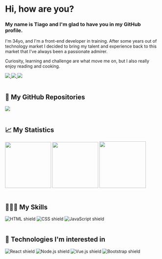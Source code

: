 # Hi, how are you?

### My name is Tiago and I'm glad to have you in my GitHub profile.

I'm 34yo, and I'm a front-end developer in training. After some years out of technology market I decided to bring my talent and experience back to this market that I've always been a passionate admirer.

Curiosity, learning and challenge are what move me on, but I also really enjoy reading and cooking.

<div>
  <a href="https://www.linkedin.com/in/tascintra/" target="_blank" rel="noreferrer">
    <img src="https://img.shields.io/badge/LinkedIn-0077B5?style=for-the-badge&logo=linkedin&logoColor=white" />
  </a>
  <a href="https://discordapp.com/users/Tiago%20Silva#7043" target="_blank" rel="noreferrer">
    <img src="https://img.shields.io/badge/Discord-7289DA?style=for-the-badge&logo=discord&logoColor=white" />
  </a>
  <a href="mailto:tiago.slv@hotmail.com" target="_blank" rel="noreferrer">
    <img src="https://img.shields.io/badge/Hotmail-0078D4?style=for-the-badge&logo=microsoft-outlook&logoColor=white" />
  </a>
</div>

<br>

## 🌳 My GitHub Repositories
<div>
  <a href="https://github.com/tascintra?tab=repositories" target="_blank" rel="noreferrer">
    <img src="https://img.shields.io/badge/GitHub-100000?style=for-the-badge&logo=github&logoColor=white" />
  </a>
 </div>

<br>

## 📈 My Statistics

<div>
  <img height="150rem" src="https://github-readme-stats.vercel.app/api?username=tascintra&show_icons=true&theme=github_dark&include_all_commits=true&count_private=true"/>
  <img height="150rem" src="https://github-readme-streak-stats.herokuapp.com?user=tascintra&theme=github-dark-blue"/>
  <img height="152rem" src="https://github-readme-stats.vercel.app/api/top-langs/?username=tascintra&layout=compact&langs_count=16&theme=github_dark"/>
</div>

<br>

## 🦹🏽‍♂️ My Skills
<div>
  <img src="https://img.shields.io/badge/HTML5-E34F26?style=for-the-badge&logo=html5&logoColor=white" alt="HTML shield">
  <img src="https://img.shields.io/badge/CSS3-1572B6?style=for-the-badge&logo=css3&logoColor=white" alt="CSS shield">
  <img src="https://img.shields.io/badge/JavaScript-F7DF1E?style=for-the-badge&logo=javascript&logoColor=black" alt="JavaScript shield">
</div>

<br>

## 🚀 Technologies I'm interested in
<div>
  <img src="https://img.shields.io/badge/React-20232A?style=for-the-badge&logo=react&logoColor=61DAFB" alt="React shield"/>
  <img src="https://img.shields.io/badge/Node.js-43853D?style=for-the-badge&logo=node.js&logoColor=white" alt="Node.js shield"/>
  <img src="https://img.shields.io/badge/Vue.js-35495E?style=for-the-badge&logo=vuedotjs&logoColor=4FC08D" alt="Vue.js shield"/>
  <img src="https://img.shields.io/badge/bootstrap-%23563D7C.svg?style=for-the-badge&logo=bootstrap&logoColor=white" alt="Bootstrap shield"/>
</div>




